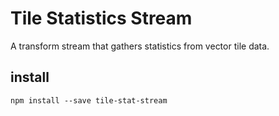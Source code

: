 # Tile Statistics Stream

A transform stream that gathers statistics from vector tile data.

## install

    npm install --save tile-stat-stream

